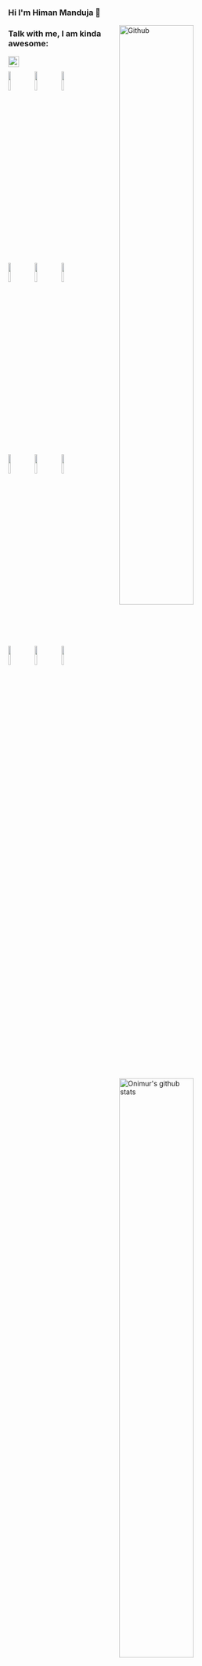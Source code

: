### Hi I'm Himan Manduja 👋

<img width="55%" align="right" alt="Github" src="https://raw.githubusercontent.com/onimur/.github/master/.resources/git-header.svg" />
 

### Talk with me, I am kinda awesome:
[<img align="left" alt="holisitc_developer | LinkedIn" width="22px" src="https://cdn.jsdelivr.net/npm/simple-icons@v3/icons/linkedin.svg" />][linkedin]

<br />

<!-- Your github readme stats
You can use this api: https://github.com/anuraghazra/github-readme-stats
-->
<p>
  <a href="https://github-readme-stats.vercel.app/api?username=himanm&show_icons=true&hide_border=true">
    <img width="55%" align="right" alt="Onimur's github stats" src="https://github-readme-stats.vercel.app/api?username=himanm&show_icons=true&hide_border=true" />
  </a>
  
  <!-- Your languages and tools. Be careful with the alignment. 
  You can use this sites to get logos: https://www.vectorlogo.zone or https://simpleicons.org/
  -->
  <code><img width="10%" src="https://www.vectorlogo.zone/logos/java/java-ar21.svg"></code>
  <code><img width="10%" src="https://www.vectorlogo.zone/logos/kotlinlang/kotlinlang-ar21.svg"></code>
  <code><img width="10%" src="https://www.vectorlogo.zone/logos/android/android-ar21.svg"></code>
  <br />
  <code><img width="10%" src="https://www.vectorlogo.zone/logos/gradle/gradle-ar21.svg"></code>
  <code><img width="10%" src="https://www.vectorlogo.zone/logos/circleci/circleci-ar21.svg"></code>
  <code><img width="10%" src="https://www.vectorlogo.zone/logos/json/json-ar21.svg"></code>
  <br />
  <code><img width="10%" src="https://www.vectorlogo.zone/logos/mysql/mysql-ar21.svg"></code>
  <code><img width="10%" src="https://www.vectorlogo.zone/logos/sqlite/sqlite-ar21.svg"></code>
  <code><img width="10%" src="https://www.vectorlogo.zone/logos/firebase/firebase-ar21.svg"></code>
  <br />
  <code><img width="10%" src="https://www.vectorlogo.zone/logos/git-scm/git-scm-ar21.svg"></code>
  <code><img width="10%" src="https://www.vectorlogo.zone/logos/yaml/yaml-ar21.svg"></code>
  <code><img width="10%" src="https://www.vectorlogo.zone/logos/gnu_bash/gnu_bash-ar21.svg"></code>
</p>




  

<img align="left" alt="Himan's GitHub Top Languages" src="https://github-readme-stats.vercel.app/api/top-langs/?username=HimanM" />



[linkedin]: https://www.linkedin.com/in/himan-manduja-645256206/
[portfolio]: https://himanm.github.io/profile/
